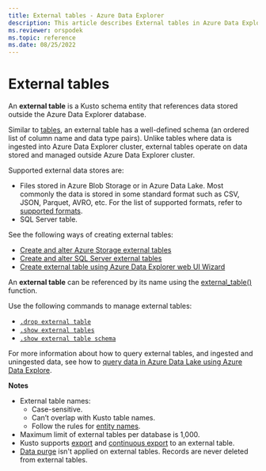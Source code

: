 ```yaml
---
title: External tables - Azure Data Explorer
description: This article describes External tables in Azure Data Explorer.
ms.reviewer: orspodek
ms.topic: reference
ms.date: 08/25/2022
---
```

# External tables

An **external table** is a Kusto schema entity that references data stored outside the Azure Data Explorer database.

Similar to [tables](tables.md), an external table has a well-defined schema (an ordered list of column name and data type pairs). Unlike tables where data is ingested into Azure Data Explorer cluster, external tables operate on data stored and managed outside Azure Data Explorer cluster.

Supported external data stores are:

* Files stored in Azure Blob Storage or in Azure Data Lake. Most commonly the data is stored in some standard format such as CSV, JSON, Parquet, AVRO, etc. For the list of supported formats, refer to [supported formats](../../../ingestion-supported-formats.md).
* SQL Server table.

See the following ways of creating external tables:

* [Create and alter Azure Storage external tables](../../management/external-tables-azurestorage-azuredatalake.md)
* [Create and alter SQL Server external tables](../../management/external-sql-tables.md)
* [Create external table using Azure Data Explorer web UI Wizard](../../../external-table.md)

An **external table** can be referenced by its name using the [external_table()](../../query/externaltablefunction.md) function.

Use the following commands to manage external tables:

* [`.drop external table`](../../management/drop-external-table.md)
* [`.show external tables`](../../management/show-external-tables.md)
* [`.show external table schema`](../../management/show-external-table-schema.md)

For more information about how to query external tables, and ingested and uningested data, see how to [query data in Azure Data Lake using Azure Data Explore](../../../data-lake-query-data.md).

**Notes**

* External table names:
  * Case-sensitive.
  * Can’t overlap with Kusto table names.
  * Follow the rules for [entity names](./entity-names.md).
* Maximum limit of external tables per database is 1,000.
* Kusto supports [export](../../management/data-export/export-data-to-an-external-table.md) and [continuous export](../../management/data-export/continuous-data-export.md) to an external table.
* [Data purge](../../concepts/data-purge.md) isn't applied on external tables. Records are never deleted from external tables.
